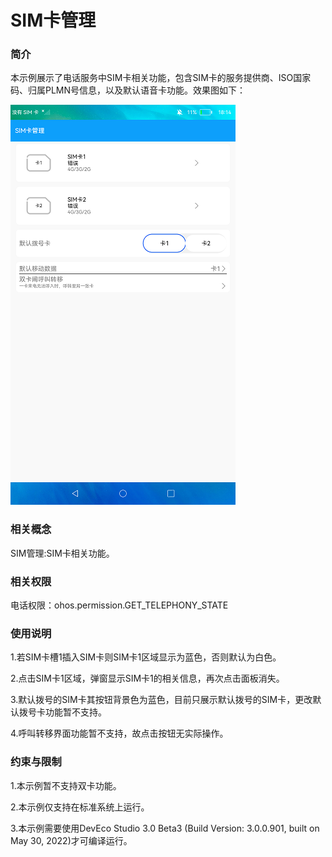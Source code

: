 # SIM卡管理

### 简介

本示例展示了电话服务中SIM卡相关功能，包含SIM卡的服务提供商、ISO国家码、归属PLMN号信息，以及默认语音卡功能。效果图如下：

![](screenshots/devices/main.png)

### 相关概念

SIM管理:SIM卡相关功能。

### 相关权限

电话权限：ohos.permission.GET_TELEPHONY_STATE

### 使用说明

1.若SIM卡槽1插入SIM卡则SIM卡1区域显示为蓝色，否则默认为白色。

2.点击SIM卡1区域，弹窗显示SIM卡1的相关信息，再次点击面板消失。

3.默认拨号的SIM卡其按钮背景色为蓝色，目前只展示默认拨号的SIM卡，更改默认拨号卡功能暂不支持。

4.呼叫转移界面功能暂不支持，故点击按钮无实际操作。

### 约束与限制

1.本示例暂不支持双卡功能。

2.本示例仅支持在标准系统上运行。

3.本示例需要使用DevEco Studio 3.0 Beta3 (Build Version: 3.0.0.901, built on May 30, 2022)才可编译运行。
